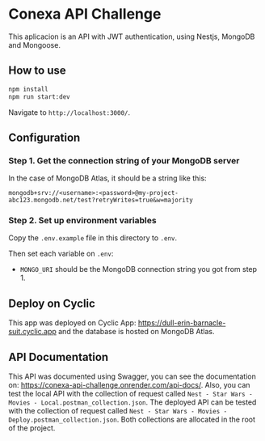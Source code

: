 # Conexa API Challenge

This aplicacion is an API with JWT authentication, using Nestjs, MongoDB and Mongoose.

## How to use

```bash
npm install
npm run start:dev
```

Navigate to `http://localhost:3000/`.

## Configuration

### Step 1. Get the connection string of your MongoDB server

In the case of MongoDB Atlas, it should be a string like this:

```
mongodb+srv://<username>:<password>@my-project-abc123.mongodb.net/test?retryWrites=true&w=majority
```

### Step 2. Set up environment variables

Copy the `.env.example` file in this directory to `.env`.

Then set each variable on `.env`:

- `MONGO_URI` should be the MongoDB connection string you got from step 1.

## Deploy on Cyclic

This app was deployed on Cyclic App: https://dull-erin-barnacle-suit.cyclic.app and the database is hosted on MongoDB Atlas.

## API Documentation

This API was documented using Swagger, you can see the documentation on: https://conexa-api-challenge.onrender.com/api-docs/. Also, you can test the local API with the collection of request called `Nest - Star Wars - Movies - Local.postman_collection.json`. The deployed API can be tested with the collection of request called `Nest - Star Wars - Movies - Deploy.postman_collection.json`. Both collections are allocated in the root of the project.

